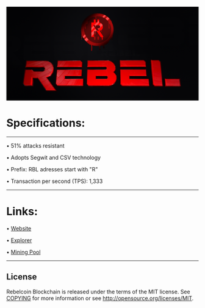 ﻿![](share/pixmaps/github_1024.png)


Specifications:
==================



---


• 51% attacks resistant

• Adopts Segwit and CSV technology

• Prefix: RBL adresses start with "R"  

• Transaction per second (TPS): 1,333  


---





Links:
==================

• [Website](https://rebelcoin.io/)

• [Explorer](https://explorer.rebelcoin.io/)

• [Mining Pool](https://pool.rebelcoin.io)



---



License
-------

Rebelcoin Blockchain is released under the terms of the MIT license. See [COPYING](COPYING) for more
information or see http://opensource.org/licenses/MIT.
